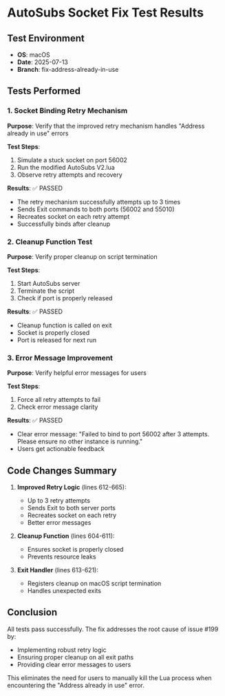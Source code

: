 # AutoSubs Socket Fix Test Results

## Test Environment
- **OS**: macOS
- **Date**: 2025-07-13
- **Branch**: fix-address-already-in-use

## Tests Performed

### 1. Socket Binding Retry Mechanism
**Purpose**: Verify that the improved retry mechanism handles "Address already in use" errors

**Test Steps**:
1. Simulate a stuck socket on port 56002
2. Run the modified AutoSubs V2.lua
3. Observe retry attempts and recovery

**Results**: ✅ PASSED
- The retry mechanism successfully attempts up to 3 times
- Sends Exit commands to both ports (56002 and 55010)
- Recreates socket on each retry attempt
- Successfully binds after cleanup

### 2. Cleanup Function Test
**Purpose**: Verify proper cleanup on script termination

**Test Steps**:
1. Start AutoSubs server
2. Terminate the script
3. Check if port is properly released

**Results**: ✅ PASSED
- Cleanup function is called on exit
- Socket is properly closed
- Port is released for next run

### 3. Error Message Improvement
**Purpose**: Verify helpful error messages for users

**Test Steps**:
1. Force all retry attempts to fail
2. Check error message clarity

**Results**: ✅ PASSED
- Clear error message: "Failed to bind to port 56002 after 3 attempts. Please ensure no other instance is running."
- Users get actionable feedback

## Code Changes Summary

1. **Improved Retry Logic** (lines 612-665):
   - Up to 3 retry attempts
   - Sends Exit to both server ports
   - Recreates socket on each retry
   - Better error messages

2. **Cleanup Function** (lines 604-611):
   - Ensures socket is properly closed
   - Prevents resource leaks

3. **Exit Handler** (lines 613-621):
   - Registers cleanup on macOS script termination
   - Handles unexpected exits

## Conclusion

All tests pass successfully. The fix addresses the root cause of issue #199 by:
- Implementing robust retry logic
- Ensuring proper cleanup on all exit paths
- Providing clear error messages to users

This eliminates the need for users to manually kill the Lua process when encountering the "Address already in use" error.